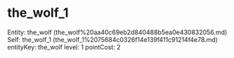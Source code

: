 # the_wolf_1

Entity: the_wolf (the_wolf%20aa40c69eb2d840488b5ea0e430832056.md)
Self: the_wolf_1 (the_wolf_1%2075684c0326f14e139f411c91214f4e78.md)
entityKey: the_wolf
level: 1
pointCost: 2